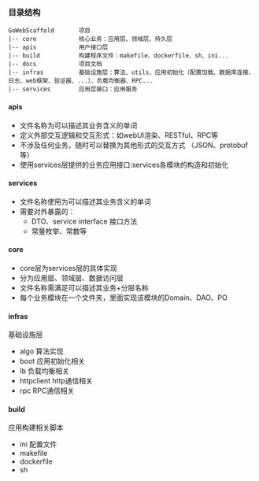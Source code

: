 

### 目录结构

```
GoWebScaffold       项目
|-- core            核心业务：应用层、领域层、持久层
|-- apis            用户接口层
|-- build           构建程序文件：makefile、dockerfile、sh、ini... 
|-- docs            项目文档
|-- infras          基础设施层：算法、utils、应用初始化（配置加载、数据库连接、日志、web框架、验证器、...）、负载均衡器、RPC...
|-- services        应用层接口：应用服务
```

#### apis
 - 文件名称为可以描述其业务含义的单词
 - 定义外部交互逻辑和交互形式：如webUI渲染、RESTful、RPC等
 - 不涉及任何业务，随时可以替换为其他形式的交互方式 （JSON、protobuf等）
 - 使用services层提供的业务应用接口:services各模块的构造和初始化 
 
#### services
 - 文件名称使用为可以描述其业务含义的单词
 - 需要对外暴露的：
    - DTO、service interface 接口方法
    - 常量枚举、常数等 

#### core 
 - core层为services层的具体实现
 - 分为应用层、领域层、数据访问层
 - 文件名称需满足可以描述其业务+分层名称
 - 每个业务模块在一个文件夹，里面实现该模块的Domain、DAO、PO
 
#### infras
基础设施层

- algo 算法实现
- boot 应用初始化相关
- lb   负载均衡相关
- httpclient http通信相关
- rpc RPC通信相关

#### build
应用构建相关脚本
- ini 配置文件
- makefile
- dockerfile
- sh
